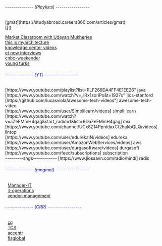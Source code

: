   
<h6>-------------- (Playlists) -----------------</h6> 
 [gmat](https://studyabroad.careers360.com/articles/gmat) <br>
 []() <br>

[Market Classroom with Udayan Mukherjee](https://www.youtube.com/watch?v=o4daQ7e4Njw&list=PLA_tb393dqDetGnR1s30duMGOz5n6qP5d]Stock) <br>
[this is  myarchitecture](https://www.youtube.com/playlist?list=PLhr1KZpdzukdeX8mQ2qO73bg6UKQHYsHb)<br>
[knowledge center videos](https://www.youtube.com/watch?v=PcWOGMalRoM&list=PLhr1KZpdzukfdjsOHZ-BazZt1iK1J8UUw) <br>
[et now interviews](https://www.youtube.com/watch?v=o62OsC_axHU&list=PL51KTBvlQFEFv5WKx4O6Y48LndJmRpC2h)<br>
 [cnbc-weekender](https://www.youtube.com/playlist?list=PLjq9mRS1PfGCKBgpsKfhBT9C4iyUmxwuw) <br>
 [young turks](https://www.youtube.com/playlist?list=PLjq9mRS1PfGBZaN1e38X2ZmevnU1e1NJs) <br>
<h6 style="color:blue;">-------------- (YT) -----------------</h6>
[https://www.youtube.com/playlist?list=PLF269DA4FF4E1EE26" java<br>
	[https://www.youtube.com/watch?v=_lRx1zoriPo&t=1927s" ]ios-stanford<br>
	[https://github.com/lucasviola/awesome-tech-videos"] awesome-tech-video<br>
	[https://www.youtube.com/user/Simplilearn/videos] simpli learn <br>
	[https://www.youtube.com/watch?v=aZeFMmH4gag&start_radio=1&list=RDaZeFMmH4gag] mix <br>
	[https://www.youtube.com/channel/UCx8Z14PpntdaxCt2hakbQLQ/videos] llntop  <br>
	[https://www.youtube.com/user/edurekaIN/videos] edureka <br>
	[https://www.youtube.com/user/AmazonWebServices/videos] aws <br>
	[https://www.youtube.com/user/durgasoftware/videos] durgasoft <br>
	[https://www.youtube.com/feed/subscriptions] subscription <br>
	---------sngs------------
	[https://www.jiosaavn.com/radio/hindi] radio <br> 
	 
 
<h6 style="color:blue;">-------------- (mngmnt) -----------------</h6>
&nbsp&nbsp<a href="https://www.naukri.com/manager-it-jobs" target="_blank">Manager-IT</a><br>
&nbsp&nbsp<a href="https://www.naukri.com/it-operations-jobs" target="_blank">it-operations</a><br>
&nbsp&nbsp<a href="https://www.naukri.com/vendor-management-jobs" target="_blank">vendor-management</a>
	 

	 
 <h6 style="color:blue;">-------------- (CRR) -----------------</h6>
&nbsp&nbsp<a href="https://www.capgemini.com/careers/" target="_blank">cg</a><br>
&nbsp&nbsp<a href="https://www.tcs.com/careers/#type=overlay&page=/corporate-tcs/careers/overlays/tcs-worldwide-overlay" target="_blank">TCS</a><br>
 	&nbsp&nbsp<a href="https://www.accenture.com/in-en/careers" target="_blank">accentr</a><br>
	&nbsp&nbsp<a href="https://www.fisglobal.com/About-Us/Careers" target="_blank">fisglobal</a><br>
	
	 

